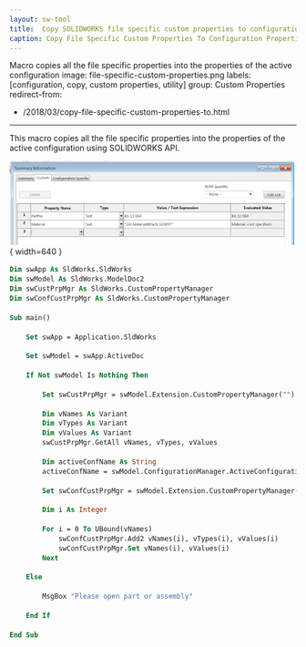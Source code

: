 ```yaml
---
layout: sw-tool
title:  Copy SOLIDWORKS file specific custom properties to configuration
caption: Copy File Specific Custom Properties To Configuration Properties
---
```

 Macro copies all the file specific properties into the properties of the active configuration
image: file-specific-custom-properties.png
labels: [configuration, copy, custom properties, utility]
group: Custom Properties
redirect-from:
  - /2018/03/copy-file-specific-custom-properties-to.html
---
This macro copies all the file specific properties into the properties of the active configuration using SOLIDWORKS API.

![Properties in the Custom tab of the file](file-specific-custom-properties.png){ width=640 }

~~~ vb
Dim swApp As SldWorks.SldWorks
Dim swModel As SldWorks.ModelDoc2
Dim swCustPrpMgr As SldWorks.CustomPropertyManager
Dim swConfCustPrpMgr As SldWorks.CustomPropertyManager
 
Sub main()
 
    Set swApp = Application.SldWorks
 
    Set swModel = swApp.ActiveDoc

    If Not swModel Is Nothing Then
   
        Set swCustPrpMgr = swModel.Extension.CustomPropertyManager("")
       
        Dim vNames As Variant
        Dim vTypes As Variant
        Dim vValues As Variant
        swCustPrpMgr.GetAll vNames, vTypes, vValues
   
        Dim activeConfName As String
        activeConfName = swModel.ConfigurationManager.ActiveConfiguration.Name

        Set swConfCustPrpMgr = swModel.Extension.CustomPropertyManager(activeConfName)
 
        Dim i As Integer
   
        For i = 0 To UBound(vNames)
            swConfCustPrpMgr.Add2 vNames(i), vTypes(i), vValues(i)
            swConfCustPrpMgr.Set vNames(i), vValues(i)
        Next

    Else

        MsgBox "Please open part or assembly"

    End If
   
End Sub

~~~


